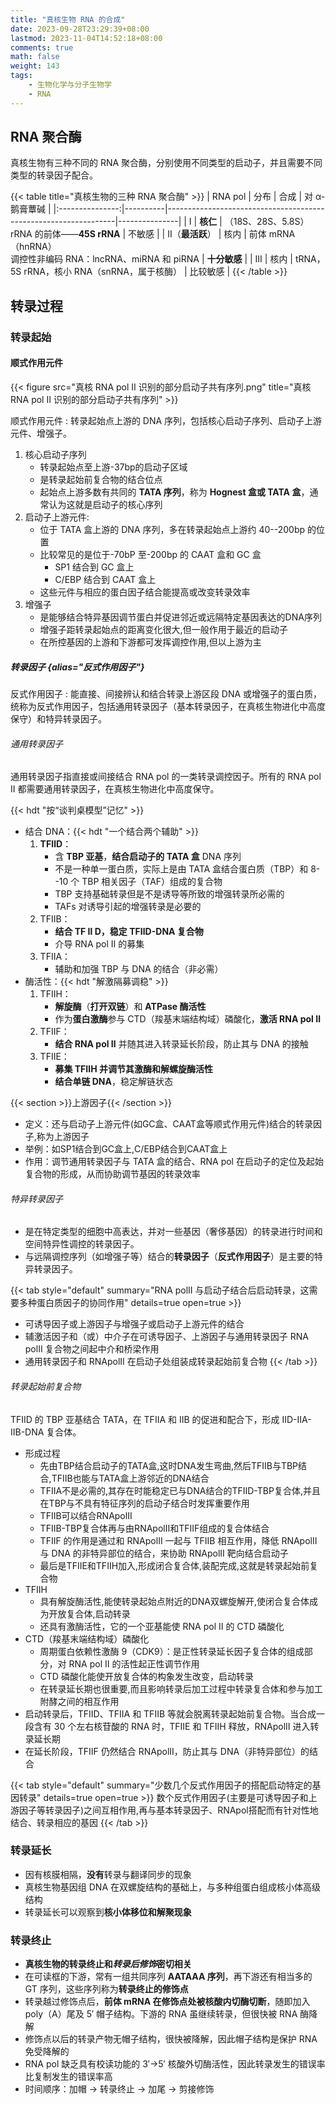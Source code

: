 ```yaml
---
title: "真核生物 RNA 的合成"
date: 2023-09-28T23:29:39+08:00
lastmod: 2023-11-04T14:52:18+08:00
comments: true
math: false
weight: 143
tags:
    - 生物化学与分子生物学
    - RNA
---
```


## RNA 聚合酶

真核生物有三种不同的 RNA 聚合酶，分别使用不同类型的启动子，并且需要不同类型的转录因子配合。

{{< table title="真核生物的三种 RNA 聚合酶" >}}
|     RNA pol     | 分布     | 合成                                                            | 对 α-鹅膏蕈碱 |
|:---------------:|----------|-----------------------------------------------------------------|---------------|
|        Ⅰ        | **核仁** | （18S、28S、5.8S）rRNA 的前体——**45S rRNA**                     | 不敏感        |
| Ⅱ（**最活跃**） | 核内     | 前体 mRNA（hnRNA）<br/>调控性非编码 RNA：lncRNA、miRNA 和 piRNA | **十分敏感**  |
|        Ⅲ        | 核内     | tRNA，5S rRNA，核小 RNA（snRNA，属于核酶）                      | 比较敏感      |
{{< /table >}}

## 转录过程

### 转录起始

#### 顺式作用元件

{{< figure src="真核 RNA pol Ⅱ 识别的部分启动子共有序列.png" title="真核 RNA pol Ⅱ 识别的部分启动子共有序列" >}}

顺式作用元件
: 转录起始点上游的 DNA 序列，包括核心启动子序列、启动子上游元件、增强子。

1. 核心启动子序列
    - 转录起始点至上游-37bp的启动子区域
    - 是转录起始前复合物的结合位点
    - 起始点上游多数有共同的 **TATA 序列**，称为 **Hognest 盒或 TATA 盒**，通常认为这就是启动子的核心序列
2. 启动子上游元件:
    - 位于 TATA 盒上游的 DNA 序列，多在转录起始点上游约 40--200bp 的位置
    - 比较常见的是位于-70bP 至-200bp 的 CAAT 盒和 GC 盒
        - SP1 结合到 GC 盒上
        - C/EBP 结合到 CAAT 盒上
    - 这些元件与相应的蛋白因子结合能提高或改变转录效率
3. 增强子
    - 是能够结合特异基因调节蛋白并促进邻近或远隔特定基因表达的DNA序列
    - 增强子距转录起始点的距离变化很大,但一般作用于最近的启动子
    - 在所控基因的上游和下游都可发挥调控作用,但以上游为主

##### 转录因子 {alias="反式作用因子"}

反式作用因子
: 能直接、间接辨认和结合转录上游区段 DNA 或增强子的蛋白质，统称为反式作用因子，包括通用转录因子（基本转录因子，在真核生物进化中高度保守）和特异转录因子。

###### 通用转录因子

通用转录因子指直接或间接结合 RNA pol 的一类转录调控因子。所有的 RNA pol Ⅱ 都需要通用转录因子，在真核生物进化中高度保守。

{{< hdt "按“谈判桌模型”记忆" >}}

- 结合 DNA：{{< hdt "一个结合两个辅助" >}}
    1. **TFⅡD**：
        - 含 **TBP 亚基**，**结合启动子的 TATA 盒** DNA 序列
        - 不是一种单一蛋白质，实际上是由 TATA 盒结合蛋白质（TBP）和 8--10 个 TBP 相关因子（TAF）组成的复合物
        - TBP 支持基础转录但是不是诱导等所致的增强转录所必需的
        - TAFs 对诱导引起的增强转录是必要的
    2. TFⅡB：
        - **结合 TF Ⅱ D，稳定 TFⅡD-DNA 复合物**
        - 介导 RNA pol Ⅱ 的募集
    3. TFⅡA：
        - 辅助和加强 TBP 与 DNA 的结合（非必需）
- 酶活性：{{< hdt "解激隔募调稳" >}}
    1. TFⅡH：
        - **解旋酶**（**打开双链**）和 **ATPase 酶活性**
        - 作为**蛋白激酶**参与 CTD（羧基末端结构域）磷酸化，**激活 RNA pol Ⅱ**
    2. TFⅡF：
        - **结合 RNA pol Ⅱ** 并随其进入转录延长阶段，防止其与 DNA 的接触
    3. TFⅡE：
        - **募集 TFⅡH 并调节其激酶和解螺旋酶活性**
        - **结合单链 DNA**，稳定解链状态

{{< section >}}上游因子{{< /section >}}

- 定义：还与启动子上游元件(如GC盒、CAAT盒等顺式作用元件)结合的转录因子,称为上游因子
- 举例：如SP1结合到GC盒上,C/EBP结合到CAAT盒上
- 作用：调节通用转录因子与 TATA 盒的结合、RNA pol 在启动子的定位及起始复合物的形成，从而协助调节基因的转录效率

###### 特异转录因子

- 是在特定类型的细胞中高表达，并对一些基因（奢侈基因）的转录进行时间和空间特异性调控的转录因子。
- 与远隔调控序列（如增强子等）结合的**转录因子**（**反式作用因子**）是主要的特异转录因子。

{{< tab style="default" summary="RNA polII 与启动子结合后启动转录，这需要多种蛋白质因子的协同作用" details=true open=true >}}
- 可诱导因子或上游因子与增强子或启动子上游元件的结合
- 辅激活因子和（或）中介子在可诱导因子、上游因子与通用转录因子 RNA polII 复合物之间起中介和桥梁作用
- 通用转录因子和 RNApolII 在启动子处组装成转录起始前复合物
{{< /tab >}}

###### 转录起始前复合物

TFIID 的 TBP 亚基结合 TATA，在 TFIIA 和 IIB 的促进和配合下，形成 IID-IIA-IIB-DNA 复合体。

- 形成过程
    - 先由TBP结合启动子的TATA盒,这时DNA发生弯曲,然后TFIIB与TBP结合,TFIIB也能与TATA盒上游邻近的DNA结合
    - TFIIA不是必需的,其存在时能稳定已与DNA结合的TFIID-TBP复合体,并且在TBP与不具有特征序列的启动子结合时发挥重要作用
    - TFIIB可以结合RNApolII
    - TFIIB-TBP复合体再与由RNApolII和TFIIF组成的复合体结合
    - TFIIF 的作用是通过和 RNApolII 一起与 TFIIB 相互作用，降低 RNApolII 与 DNA 的非特异部位的结合，来协助 RNApolII 靶向结合启动子
    - 最后是TFIIE和TFIIH加入,形成闭合复合体,装配完成,这就是转录起始前复合物
- TFIIH
    - 具有解旋酶活性,能使转录起始点附近的DNA双螺旋解开,使闭合复合体成为开放复合体,启动转录
    - 还具有激酶活性，它的一个亚基能使 RNA pol Ⅱ 的 CTD 磷酸化
- CTD（羧基末端结构域）磷酸化
    - 周期蛋白依赖性激酶 9（CDK9）：是正性转录延长因子复合体的组成部分，对 RNA pol Ⅱ 的活性起正性调节作用
    - CTD 磷酸化能使开放复合体的构象发生改变，启动转录
    - 在转录延长期也很重要,而且影响转录后加工过程中转录复合体和参与加工附酵之间的相互作用
- 启动转录后，TFIID、TFIIA 和 TFIIB 等就会脱离转录起始前复合物。当合成一段含有 30 个左右核苷酸的 RNA 时，TFIIE 和 TFIIH 释放，RNApolII 进入转录延长期
- 在延长阶段，TFIIF 仍然结合 RNApolII，防止其与 DNA（非特异部位）的结合

{{< tab style="default" summary="少数几个反式作用因子的搭配启动特定的基因转录" details=true open=true >}}
数个反式作用因子(主要是可诱导因子和上游因子等转录因子)之间互相作用,再与基本转录因子、RNApol搭配而有针对性地结合、转录相应的基因
{{< /tab >}}

### 转录延长

- 因有核膜相隔，**没有**转录与翻译同步的现象
- 真核生物基因组 DNA 在双螺旋结构的基础上，与多种组蛋白组成核小体高级结构
- 转录延长可以观察到**核小体移位和解聚现象**

### 转录终止

- **真核生物的转录终止和*转录后修饰*密切相关**
- 在可读框的下游，常有一组共同序列 **AATAAA 序列**，再下游还有相当多的 GT 序列，这些序列称为**转录终止的修饰点**
- 转录越过修饰点后，**前体 mRNA 在修饰点处被核酸内切酶切断**，随即加入 poly（A）尾及 5′ 帽子结构。下游的 RNA 虽继续转录，但很快被 RNA 酶降解
- 修饰点以后的转录产物无帽子结构，很快被降解，因此帽子结构是保护 RNA 免受降解的
- RNA pol 缺乏具有校读功能的 3′→5′ 核酸外切酶活性，因此转录发生的错误率比复制发生的错误率高
- 时间顺序：加帽 → 转录终止 → 加尾 → 剪接修饰

